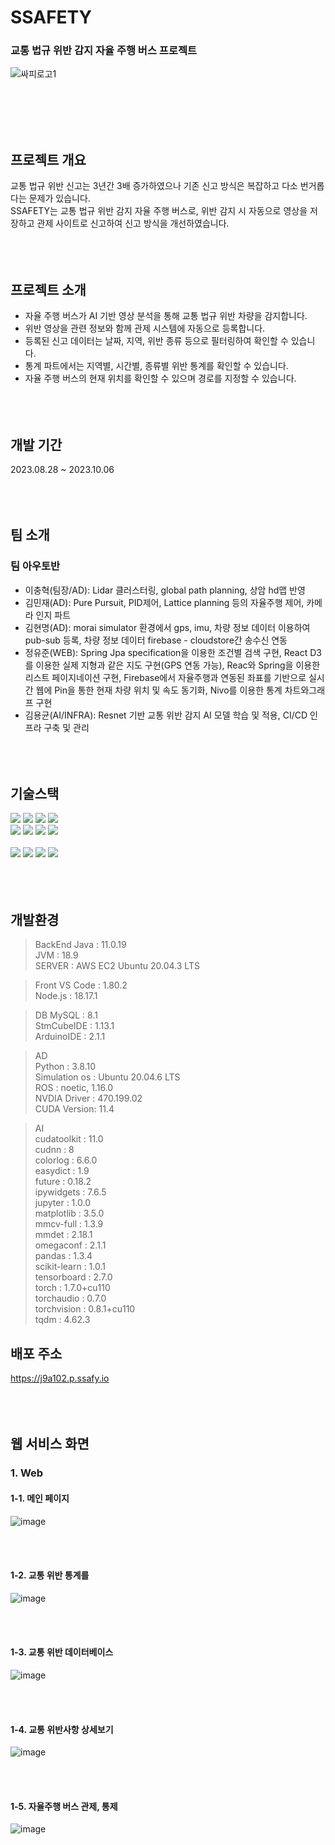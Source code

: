 # SSAFETY
### 교통 법규 위반 감지 자율 주행 버스 프로젝트

![싸피로고1](/uploads/93d86f044df33b845f2ccfb888b4ec07/싸피로고1.png)       

<br><br><br><br>

## 프로젝트 개요
교통 법규 위반 신고는 3년간 3배 증가하였으나 기존 신고 방식은 복잡하고 다소 번거롭다는 문제가 있습니다.
<br>
SSAFETY는 교통 법규 위반 감지 자율 주행 버스로, 위반 감지 시 자동으로 영상을 저장하고 관제 사이트로 신고하여 신고 방식을 개선하였습니다.
<br><br><br><br>

## 프로젝트 소개
- 자율 주행 버스가 AI 기반 영상 분석을 통해 교통 법규 위반 차량을 감지합니다.
- 위반 영상을 관련 정보와 함께 관제 시스템에 자동으로 등록합니다.
- 등록된 신고 데이터는 날짜, 지역, 위반 종류 등으로 필터링하여 확인할 수 있습니다.
- 통계 파트에서는 지역별, 시간별, 종류별 위반 통계를 확인할 수 있습니다.
- 자율 주행 버스의 현재 위치를 확인할 수 있으며 경로를 지정할 수 있습니다.
<br><br><br><br>

## 개발 기간
2023.08.28 ~ 2023.10.06
<br><br><br><br>

## 팀 소개

### 팀 아우토반
- 이충혁(팀장/AD): Lidar 클러스터링, global path planning, 상암 hd맵 반영
- 김민재(AD): Pure Pursuit, PID제어, Lattice planning 등의 자율주행 제어, 카메라 인지 파트
- 김현명(AD): morai simulator 환경에서 gps, imu, 차량 정보 데이터 이용하여 pub-sub 등록, 차량 정보 데이터 firebase - cloudstore간 송수신 연동
- 정유준(WEB): Spring Jpa specification을 이용한 조건별 검색 구현, React D3를 이용한 실제 지형과 같은 지도 구현(GPS 연동 가능), Reac와 Spring을 이용한 리스트 페이지네이션 구현, Firebase에서 자율주행과 연동된 좌표를 기반으로 실시간 웹에 Pin을 통한 현재 차량 위치 및 속도 동기화, Nivo를 이용한 통계 차트와그래프 구현
- 김용균(AI/INFRA): Resnet 기반 교통 위반 감지 AI 모델 학습 및 적용, CI/CD 인프라 구축 및 관리
<br><br><br><br>

## 기술스택
<img src="https://img.shields.io/badge/java-007396?style=for-the-badge&logo=java&logoColor=white">
<img src="https://img.shields.io/badge/springboot-6DB33F?style=for-the-badge&logo=springboot&logoColor=white">
<img src="https://img.shields.io/badge/springdatajpa-6DB33F?style=for-the-badge&logo=springboot&logoColor=white">
<img src="https://img.shields.io/badge/mysql-4479A1?style=for-the-badge&logo=mysql&logoColor=white">

<br>
<img src="https://img.shields.io/badge/javascript-F7DF1E?style=for-the-badge&logo=javascript&logoColor=black">
<img src="https://img.shields.io/badge/react-61DAFB?style=for-the-badge&logo=react&logoColor=black">
<img src="https://img.shields.io/badge/html-E34F26?style=for-the-badge&logo=html5&logoColor=white">
<img src="https://img.shields.io/badge/css-1572B6?style=for-the-badge&logo=css3&logoColor=white">
<br>
<br>
<img src="https://img.shields.io/badge/docker-2496ED?style=for-the-badge&logo=docker&logoColor=white">
<img src="https://img.shields.io/badge/jenkins-D24939?style=for-the-badge&logo=jenkins&logoColor=white">
<img src="https://img.shields.io/badge/nginx-009639?style=for-the-badge&logo=nginx&logoColor=white">
<img src="https://img.shields.io/badge/gitlab-FC6D26?style=for-the-badge&logo=gitlab&logoColor=white">
<br><br><br><br>

## 개발환경

> BackEnd
Java : 11.0.19 <br>
JVM : 18.9 <br>
SERVER : AWS EC2 Ubuntu 20.04.3 LTS <br>

> Front
VS Code : 1.80.2 <br>
Node.js : 18.17.1 <br>

> DB
MySQL : 8.1 <br>
StmCubeIDE : 1.13.1 <br>
ArduinoIDE : 2.1.1 <br>

> AD        
Python : 3.8.10     
Simulation os : Ubuntu 20.04.6 LTS      
ROS : noetic, 1.16.0        
NVDIA Driver : 470.199.02       
CUDA Version: 11.4      

> AI        
cudatoolkit : 11.0      
cudnn : 8       
colorlog : 6.6.0        
easydict : 1.9      
future : 0.18.2     
ipywidgets : 7.6.5      
jupyter : 1.0.0     
matplotlib : 3.5.0      
mmcv-full : 1.3.9       
mmdet : 2.18.1      
omegaconf : 2.1.1       
pandas : 1.3.4      
scikit-learn : 1.0.1        
tensorboard : 2.7.0     
torch : 1.7.0+cu110     
torchaudio : 0.7.0      
torchvision : 0.8.1+cu110       
tqdm : 4.62.3       

## 배포 주소
https://j9a102.p.ssafy.io
<br><br><br><br>

## 웹 서비스 화면

### 1. Web

#### 1-1. 메인 페이지
![image](/uploads/b78665e83cfe618f823d201b88166692/image.png)

<br><br>

#### 1-2. 교통 위반 통계를
![image](/uploads/bbf32fe2d3778f89d9050dc214d055d9/image.png)

<br><br>

#### 1-3. 교통 위반 데이터베이스

![image](/uploads/e7460eee25cf57701b9291ffc8b8fa67/image.png)

<br><br>

#### 1-4. 교통 위반사항 상세보기
![image](/uploads/5f6df9d5eb270a5ced00198aed93d605/image.png)

<br><br>

#### 1-5. 자율주행 버스 관제, 통제

![image](/uploads/b78665e83cfe618f823d201b88166692/image.png)

<br><br>

